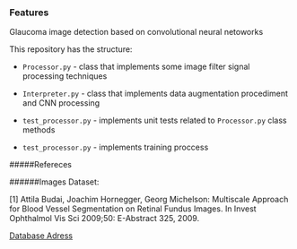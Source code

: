 ### Features

Glaucoma image detection based on convolutional neural netoworks

This repository has the structure:

- `Processor.py` - class that implements some image filter signal processing techniques

- `Interpreter.py` - class that implements data augmentation procediment and CNN processing

- `test_processor.py` - implements unit tests related to `Processor.py` class methods

- `test_processor.py` - implements training proccess


#####Refereces

######Images Dataset:

[1] Attila Budai, Joachim Hornegger, Georg Michelson: Multiscale Approach for Blood Vessel Segmentation on Retinal Fundus Images. In Invest Ophthalmol Vis Sci 2009;50: E-Abstract 325, 2009.

[Database Adress](https://www5.cs.fau.de/research/data/fundus-images/)
